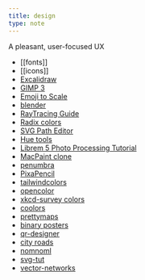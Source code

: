 ```yaml
---
title: design
type: note
---
```


A pleasant, user-focused UX

- [[fonts]]
- [[icons]]
- [Excalidraw](https://excalidraw.com/)
- [GIMP 3](https://wiki.gimp.org/wiki/Roadmap#GIMP_3.0)
- [Emoji to Scale](https://javier.xyz/emoji-to-scale/)
- [blender](https://blender.org)
- [RayTracing Guide](https://raytracing.github.io/)
- [Radix colors](https://www.radix-ui.com/colors)
- [SVG Path Editor](https://yqnn.github.io/svg-path-editor/)
- [Hue tools](http://hue.tools)
- [Librem 5 Photo Processing Tutorial](https://puri.sm/posts/librem-5-photo-processing-tutorial/)
- [MacPaint clone](https://paint.withdiagram.com/)
- [penumbra](https://github.com/nealmckee/penumbra)
- [PixaPencil](https://www.f-droid.org/en/packages/com.therealbluepandabear.pixapencil/)
- [tailwindcolors](https://tailwindcss.com/docs/customizing-colors)
- [opencolor](https://yeun.github.io/open-color/)
- [xkcd-survey colors](https://xkcd.com/color/rgb/)
- [coolors](https://coolors.co)
- [prettymaps](https://github.com/marceloprates/prettymaps)
- [binary posters](https://github.com/corkami/pics/blob/master/binary/README.md#images)
- [qr-designer](https://github.com/kochrt/qr-designer)
- [city roads](https://anvaka.github.io/city-roads/)
- [nomnoml](https://nomnoml.com/)
- [svg-tut](https://svg-tutorial.com/)
- [vector-networks](https://alexharri.com/blog/vector-networks)

